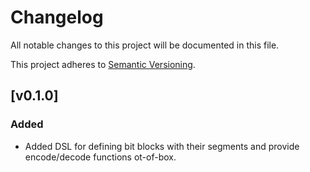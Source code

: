 Changelog
=========

All notable changes to this project will be documented in this file.

This project adheres to [Semantic Versioning](https://semver.org/spec/v2.0.0.html).

## [v0.1.0]

### Added

- Added DSL for defining bit blocks with their segments and provide
  encode/decode functions ot-of-box.
